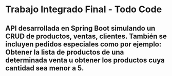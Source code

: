 # Trabajo Integrado Final - Todo Code  
## API desarrollada en Spring Boot simulando un CRUD de productos, ventas, clientes. También se incluyen pedidos especiales como por ejemplo: Obtener la lista de productos de una determinada venta u obtener los productos cuya cantidad sea menor a 5.
